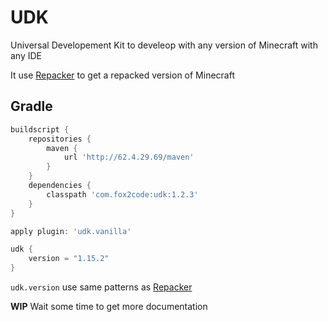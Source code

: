 # UDK
Universal Developement Kit to develeop with any version of Minecraft with any IDE

It use [Repacker](https://github.com/Fox2Code/Repacker) to get a repacked version of Minecraft

## Gradle

```Groovy
buildscript {
    repositories {
        maven {
            url 'http://62.4.29.69/maven'
        }
    }
    dependencies {
        classpath 'com.fox2code:udk:1.2.3'
    }
}

apply plugin: 'udk.vanilla'

udk {
    version = "1.15.2"
}
```

`udk.version` use same patterns as [Repacker](https://github.com/Fox2Code/Repacker)

**WIP** Wait some time to get more documentation
